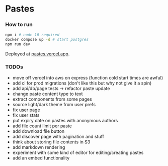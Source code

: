 # Pastes

### How to run
```bash
npm i # node 16 required
docker compose up -d # start postgres
npm run dev
```

Deployed at [pastes.vercel.app](https://pastes.vercel.app/).

### TODOs
- move off vercel into aws on express (function cold start times are awful)
- add ci for prod migrations (don't like this but why not give it a spin)
- add api/db/page tests -> refactor paste update
- change paste content type to text
- extract components from some pages
- source light/dark theme from user prefs
- fix user page
- fix user stats
- put expiry date on pastes with anonymous authors
- add file count limit per paste
- add download file button
- add discover page with pagination and stuff
- think about storing file contents in S3
- add markdown rendering
- experiment with some kind of editor for editing/creating pastes
- add an embed functionality
